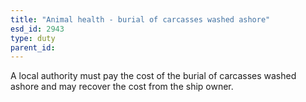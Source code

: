 ```yaml
---
title: "Animal health - burial of carcasses washed ashore"
esd_id: 2943
type: duty
parent_id:  
---
```


A local authority must pay the cost of the burial of carcasses washed ashore and may recover the cost from the ship owner.

